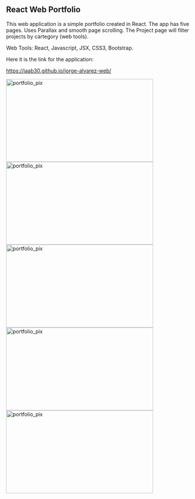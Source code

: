
## React Web Portfolio

This web application is a simple portfolio created in React. The app has five pages. Uses Parallax and smooth page scrolling. The Project page will filter projects by cartegory (web tools).

Web Tools: React, Javascript, JSX, CSS3, Bootstrap.

Here it is the link for the application:

https://jaab30.github.io/jorge-alvarez-web/

<img src="https://user-images.githubusercontent.com/40499942/72765667-85ec4b00-3bbb-11ea-8e31-2927f685c834.png" alt="portfolio_pix" width="400px" height="225px">
<img src="https://user-images.githubusercontent.com/40499942/72765677-97355780-3bbb-11ea-9367-fbc4155de80c.png" alt="portfolio_pix" width="400px" height="225px">
<img src="https://user-images.githubusercontent.com/40499942/72765682-a3b9b000-3bbb-11ea-9014-1d0a62086dfa.png" alt="portfolio_pix" width="400px" height="225px">
<img src="https://user-images.githubusercontent.com/40499942/72765694-b7651680-3bbb-11ea-817e-734f69305bd3.png" alt="portfolio_pix" width="400px" height="225px">
<img src="https://user-images.githubusercontent.com/40499942/72765702-c77cf600-3bbb-11ea-9d4f-59be374eadd1.png" alt="portfolio_pix" width="400px" height="225px">

